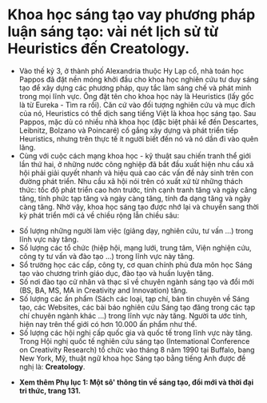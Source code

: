 Khoa học sáng tạo vay phương pháp luận sáng tạo: vài nét lịch sử từ Heuristics đến Creatology.
=============================================================================================
* Vào thế kỷ 3, ở thành phố Alexandria thuộc Hy Lạp cổ, nhà toán học Pappos đã đặt nền móng khởi đầu cho khoa học nghiên cứu tư duy sáng tạo để xây dựng các phương pháp, quy tắc làm sáng chế và phát minh trong mọi lĩnh vực. Ông đặt tên cho khoa học này là Heuristics (lấy gốc là từ Eureka - Tìm ra rồi). Căn cứ vào đối tượng nghiên cứu và mục đích của nó, Heuristics có thể dịch sang tiếng Việt là khoa học sáng tạo. Sau Pappos, mặc dù có nhiều nhà khoa học (đặc biệt phải kể đến Descartes, Leibnitz, Bolzano và Poincaré) cố gắng xây dựng và phát triển tiếp Heuristics, nhưng trên thực tế ít người biết đến nó và nó dần đi vào quên lãng.
* Cùng với cuộc cách mạng khoa học - kỹ thuật sau chiến tranh thể giới lần thứ hai, ở những nước công nghiệp đã bắt đầu xuất hiện nhu cầu xã hội phải giải quyết nhanh và hiệu quả cao các vấn đề nảy sinh trên con đường phát triển. Nhu cầu xã hội nói trên có xuất xứ từ những thách thức: tốc độ phát triển cao hơn trước, tính cạnh tranh tăng và ngày căng tăng, tính phức tạp tăng và ngày càng tăng, tính đa dạng tăng và ngày càng tăng. Nhờ vậy, khoa học sáng tạo được nhớ lại và chuyển sang thời kỳ phát triển mới cả về chiều rộng lẫn chiều sâu:
- Số lượng những người làm việc (giảng dạy, nghiên cứu, tư vấn ...) trong lĩnh vực này tăng.
- Số lượng các tổ chức (hiệp hội, mạng lưới, trung tâm, Viện nghiện cứu, công ty tư vấn và đào tạo ...) trong lĩnh vực này tăng.
- Sổ trường học các cấp, công ty, cơ quan chính phủ đưa môn học Sáng tạo vào chương trình giáo dục, đào tạo và huấn luyện tăng.
- Số nơi đào tạo cử nhân và thạc sĩ về chuyên ngành sáng tạo và đổi mới (BS, BA, MS, MA in Creativity and Innovation) tăng.
- Số lượng các ấn phẩm (Sách các loại, tạp chí, bản tin chuyên về Sáng tạo, các Websites, các bài báo nghiên cứu Sáng tạo đăng trong các tạp chí chuyên ngành khác ...) trong lĩnh vực này tăng. Người ta ước tính, hiện nay trên thế giới có hơn 10.000 ấn phẩm như thế.
- Số lượng các hội nghị cấp quốc gia và quốc tế trong lĩnh vực này tăng. Trong Hội nghị quốc tế nghiên cứu sáng tạo (Intemational Conference on Creativity Research) tổ chức vào tháng 8 năm 1990 tại Buffalo, bang New York, Mỹ, thuật ngữ khoa học Sáng tạo bằng tiếng Anh được đề nghị là: __Creatology__.
* __Xem thêm Phụ lục 1: Một sô' thông tin về sáng tạo, đổi mới và thời đại tri
thức, trang 131.__




